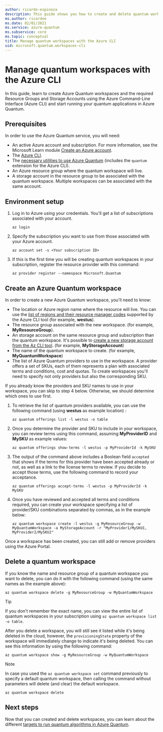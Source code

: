 ```yaml
---
author: ricardo-espinoza
description: This guide shows you how to create and delete quantum workspaces using the Azure command line tool.
ms.author: ricardoe
ms.date: 02/01/2021
ms.service: azure-quantum
ms.subservice: core
ms.topic: conceptual
title: Manage quantum workspaces with the Azure CLI
uid: microsoft.quantum.workspaces-cli
---
```


# Manage quantum workspaces with the Azure CLI

In this guide, learn to create Azure Quantum workspaces and the required Resource Groups and Storage Accounts using the Azure Command-Line Interface (Azure CLI) and start running your quantum applications in Azure Quantum.

## Prerequisites

In order to use the Azure Quantum service, you will need:

- An active Azure account and subscription. For more information, see the Microsoft Learn module [Create an Azure account](/learn/modules/create-an-azure-account/).
- The [Azure CLI](/cli/azure/install-azure-cli).
- The [necessary utilities to use Azure Quantum](xref:microsoft.quantum.setup.cli) (includes the `quantum` extension for the Azure CLI).
- An Azure resource group where the quantum workspace will live.
- A storage account in the resource group to be associated with the quantum workspace. Multiple workspaces can be associated with the same account.

## Environment setup

1. Log in to Azure using your credentials. You'll get a list of subscriptions associated with your account.

   ```azurecli
   az login
   ```

1. Specify the subscription you want to use from those associated with your Azure account.

   ```azurecli
   az account set -s <Your subscription ID>
   ```

1. If this is the first time you will be creating quantum workspaces in your subscription, register the resource provider with this command:

   ```azurecli
   az provider register --namespace Microsoft.Quantum
   ```


## Create an Azure Quantum workspace

In order to create a new Azure Quantum workspace, you'll need to know:

- The location or Azure region name where the resource will live. You can use the [list of regions and their resource manager codes](https://github.com/Azure/azure-extensions-cli#regions) supported by the Azure CLI tool (for example, **westus**).
- The resource group associated with the new workspace. (for example, **MyResourceGroup**).
- An storage account on the same resource group and subscription than the quantum workspace. It's possible to [create a new storage account from the Az CLI tool](/cli/azure/storage/account?view=azure-cli-latest&preserve-view=true#az_storage_account_create). (for example, **MyStorageAccount**)
- The name of the quantum workspace to create. (for example, **MyQuantumWorkspace**)
- The list of Azure Quantum providers to use in the workspace. A provider offers a set of SKUs, each of them represents a plan with associated terms and conditions, cost and quotas. To create workspaces you'll need to specify not only providers but also the corresponding SKU.

If you already know the providers and SKU names to use in your workspace, you can skip to step 4 below. Otherwise, we should determine which ones to use first.

1. To retrieve the list of quantum providers available, you can use the following command (using **westus** as example location) :

   ```azurecli
   az quantum offerings list -l westus -o table
   ```

1. Once you determine the provider and SKU to include in your workspace, you can review terms using this command, assuming **MyProviderID** and **MySKU** as example values:

   ```azurecli
   az quantum offerings show-terms -l westus -p MyProviderId -k MySKU
   ```

1. The output of the command above includes a Boolean field `accepted` that shows if the terms for this provider have been accepted already or not, as well as a link to the license terms to review. If you decide to accept those terms, use the following command to record your acceptance.

   ```azurecli
   az quantum offerings accept-terms -l westus -p MyProviderId -k MySKU
   ```

1. Once you have reviewed and accepted all terms and conditions required, you can create your workspace specifying a list of provider/SKU combinations separated by commas, as in the example below:

   ```azurecli
   az quantum workspace create -l westus -g MyResourceGroup -w MyQuantumWorkspace -a MyStorageAccount -r "MyProvider1/MySKU1, MyProvider2/MySKU2"
   ```

Once a workspace has been created, you can still add or remove providers using the Azure Portal.


## Delete a quantum workspace

If you know the name and resource group of a quantum workspace you want to delete, you can do it with the following command (using the same names as the example above):

   ```azurecli
   az quantum workspace delete -g MyResourceGroup -w MyQuantumWorkspace
   ```

> [!TIP]
> If you don't remember the exact name, you can view the entire list of quantum workspaces in your subscription using  `az quantum workspace list -o table`.

After you delete a workspace, you will still see it listed while it's being deleted in the cloud, however, the `provisioningState` property of the workspace will immediately change to indicate it's being deleted. You can see this information by using the following command:

   ```azurecli
   az quantum workspace show -g MyResourceGroup -w MyQuantumWorkspace
   ```

> [!NOTE]
> In case you used the `az quantum workspace set` command previously to specify a default quantum workspace, then calling the command without parameters will delete (and clear) the default workspace.

   ```azurecli
   az quantum workspace delete
   ```

## Next steps

Now that you can created and delete workspaces, you can learn about the different [targets to run quantum algorithms in Azure
Quantum](xref:microsoft.quantum.target-profiles).

